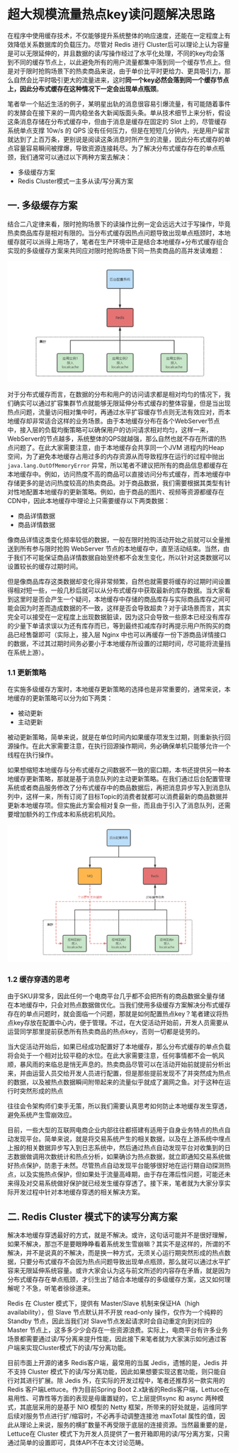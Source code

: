 # 超大规模流量热点key读问题解决思路

在程序中使用缓存技术，不仅能够提升系统整体的响应速度，还能在一定程度上有效降低关系数据库的负载压力。尽管对 Redis 进行 Cluster后可以理论上认为容量是可以无限延伸的，并且数据的读/写操作经过了水平化处理，不同的key均会落到不同的缓存节点上，以此避免所有的用户流量都集中落到同一个缓存节点上。但是对于限时抢购场景下的热卖商品来说，由于单价比平时更给力、更具吸引力，那么自然会比平时吸引更大的流量进来，这时**同一个key必然会落到同一个缓存节点上，因此分布式缓存在这种情况下一定会出现单点瓶颈**。

笔者举一个贴近生活的例子，某明星出轨的消息很容易引爆流量，有可能随着事件的发酵会在接下来的一周内稳坐各大新闻版面头条。单从技术细节上来分析，假设这条消息存储在分布式缓存中，但由于消息是缓存在固定的 Slot 上的，尽管缓存系统单点支撑 10w/s 的 QPS 没有任何压力，但是在短短几分钟内，光是用户留言就达到了上百万条，更别说是阅读这条消息时所产生的流量，因此分布式缓存的单点容量容易瞬间被撑爆，导致资源连接耗尽。为了解决分布式缓存存在的单点瓶颈，我们通常可以通过以下两种方案去解决：

- 多级缓存方案
- Redis Cluster模式一主多从读/写分离方案

## 一. 多级缓存方案

结合二八定律来看，限时抢购场景下的读操作比例一定会远远大过于写操作，毕竟热卖商品库存是相对有限的。当分布式缓存因热点问题导致出现单点瓶颈时，本地缓存就可以派得上用场了，笔者在生产环境中正是结合本地缓存+分布式缓存组合实现的多级缓存方案来共同应对限时抢购场景下同一热卖商品的高并发读难题：

![](../images/28.png)

对于分布式缓存而言，在数据的分布和用户的访问请求都是相对均匀的情况下，我们确实可以通过扩容集群节点就能够无限延伸分布式缓存的整体容量，但是当出现热点问题，流量访问相对集中时，再通过水平扩容缓存节点则无法有效应对，而本地缓存却非常适合这样的业务场景。由于本地缓存分布在各个WebServer节点中，接入层的负载均衡策略可以确保用户的访问请求相对均匀，这样一来，WebServer的节点越多，系统整体的QPS就越强，那么自然也就不存在所谓的热点问题了。在此大家需要注意，由于本地缓存会共享同一个JVM 进程内的Heap 空间，为了避免本地缓存占用过多的内存资源从而导致程序在运行的过程中抛出 `java.lang.OutOfMemoryError` 异常，所以笔者不建议把所有的商品信息都缓存在本地缓存中。例如，访问热度不高的商品可以直接访问分布式缓存，而本地缓存中存储更多的是访问热度较高的热卖商品。对于商品数据，我们需要根据其类型有针对性地配置本地缓存的更新策略。例如，由于商品的图片、视频等资源都缓存在CDN中，因此本地缓存中理论上只需要缓存以下两类数据：

- 商品详情数据
- 商品详情数据

像商品详情这类变化频率较低的数据，一般在限时抢购活动开始之前就可以全量推送到所有参与限时抢购 WebServer 节点的本地缓存中，直至活动结束。当然，由于我们不可能保证商品详情数据自始至终都不会发生变化，所以针对这类数据可以设置较长的缓存过期时间。

但是像商品库存这类数据却变化得非常频繁，自然也就需要将缓存的过期时间设置得相对短一些，一般几秒后就可以从分布式缓存中获取最新的库存数据。当大家看到这里时是否会产生一个疑问，本地缓存中存储的商品库存与实际商品库存之间可能会因为时差而造成数据的不一致，这样是否会导致超卖？对于读场景而言，其实完全可以接受在一定程度上出现数据脏读，因为这只会导致一些原本已经没有库存的少量下单请求误以为还有库存而已，等到最终扣减库存时再提示用户所购买的商品已经售罄即可（实际上，接入层 Nginx 中也可以再缓存一份下游商品详情接口的数据，不过其过期时间务必要小于本地缓存所设置的过期时间，尽可能将流量挡在系统上游）。

### 1.1 更新策略

在实施多级缓存方案时，本地缓存更新策略的选择也是非常重要的，通常来说，本地缓存的更新策略可以分为如下两类：

- 被动更新
- 主动更新

被动更新策略，简单来说，就是在单位时间内如果缓存项发生过期，则重新执行回源操作。在此大家需要注意，在执行回源操作期间，务必确保单机只能够允许一个线程在执行操作。

如果想缩短本地缓存与分布式缓存之间数据不一致的窗口期，本书还提供另一种本地缓存更新策略，那就是基于消息队列的主动更新策略。在我们通过后台配置管理系统或者商品服务修改了分布式缓存中的商品数据后，再把消息异步写入到消息队列中，这样一来，所有订阅了目标Topic的消费者就都可以消费最新的商品数据并更新本地缓存项。但实施此方案会相对复杂一些，而且由于引入了消息队列，还需要增加额外的工作成本和系统宕机风险。

![](../images/29.png)

### 1.2 缓存穿透的思考

由于SKU非常多，因此任何一个电商平台几乎都不会把所有的商品数据全量存储在本地缓存中，只会对热点数据做优化。当我们使用多级缓存方案解决分布式缓存存在的单点问题时，就会面临一个问题，那就是如何配置热点key？笔者建议将热点key存放在配置中心内，便于管理。不过，在大促活动开始前，开发人员需要从运营同学那里提前获悉所有热卖商品的热点key，否则一切都是徒劳的。

当大促活动开始后，如果已经成功配置好了本地缓存，那么分布式缓存的单点负载将会处于一个相对比较平稳的水位。在此大家需要注意，任何事情都不会一帆风顺，暴风雨的来临总是悄无声息的。热卖商品尽管可以在活动开始前就提前分析出来，并由运营人员交给开发人员进行配置，但是那些提前发现不了并突然成为热点的数据，以及被热点数据瞬间附带起来的流量似乎就成了漏网之鱼。对于这种在运行时突然形成的热点

往往会令架构师们束手无策，所以我们需要认真思考如何防止本地缓存发生穿透，避免系统产生雪崩效应。

目前，一些大型的互联网电商企业内部往往都搭建有适用于自身业务特点的热点自动发现平台。简单来说，就是将交易系统产生的相关数据，以及在上游系统中埋点上报的相关数据异步写入到日志系统中，然后通过热点自动发现平台对收集到的日志数据做调用次数统计和热点分析，如果确诊为热点数据，就立即通知交易系统做好热点保护，防患于未然。尽管热点自动发现平台能够很好地在运行期自动探测热点，以及实施热点保护，但如果处于流量高峰期，由于存在滞后性问题，可能还未来得及对交易系统做好保护就已经发生缓存穿透了。接下来，笔者就为大家分享实际开发过程中针对本地缓存穿透的相关解决方案。

## 二. Redis Cluster 模式下的读写分离方案

解决本地缓存穿透最好的方式，就是不解决。或许，这句话可能并不是很好理解，如果不解决，那岂不是要眼睁睁看着系统发生雪崩嘛？其实不是这样的，所谓的不解决，并不是说真的不解决，而是换一种方式，无须关心运行期突然形成的热点数据，只要分布式缓存不会因为热点问题导致出现单点瓶颈，那么就可以通过水平扩容来无限延伸系统容量。或许大家会认为这与前文所述的内容存在矛盾，就是因为分布式缓存存在单点瓶颈，才衍生出了结合本地缓存的多级缓存方案，这又如何理解呢？不急，听笔者徐徐道来。

Redis 在 Cluster 模式下，提供有 Master/Slave 机制来保证HA（high availability），但 Slave 节点默认并不开放 read-only 操作，仅作为一个纯粹的 Standby 节点，因此当我们对 Slave节点发起请求时会自动重定向到对应的Master 节点上，这多多少少会存在一些资源浪费。实际上，电商平台有许多业务场景都需要通过读/写分离来提升性能，因此接下来笔者就为大家演示如何通过客户端来实现Cluster模式下的读/写分离功能。

目前市面上开源的诸多 Redis客户端，最常用的当属 Jedis，遗憾的是，Jedis 并不支持 Cluster 模式下的读/写分离功能，因此如果想要实现这套功能，则只能自行对其进行扩展。除 Jedis 外，在实际的开发过程中，笔者还推荐另一款实用的 Redis 客户端Lettuce。作为目前Spring Boot 2.x缺省的Redis客户端，Lettuce在易用性、可靠性等方面的表现是毋庸置疑的，它上层提供sync 和 async 两种模式，其底层采用的是基于 NIO 模型的 Netty 框架，所带来的好处就是，运维同学后续对服务节点进行扩/缩容时，不必再手动调整连接池 maxTotal 属性的值，因此从理论上来说，服务的横扩数量不再受限于底层的连接资源。当然最重要的是，Lettuce在 Cluster 模式下为开发人员提供了一套开箱即用的读/写分离方案，只需通过简单的设置即可，具体API不在本文讨论范畴。